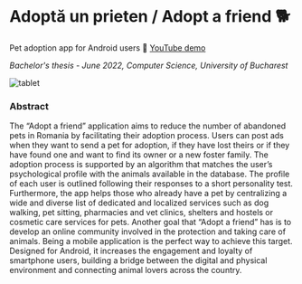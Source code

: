 # Adoptă un prieten / Adopt a friend :dog2:
Pet adoption app for Android users :iphone:
[YouTube demo](https://youtu.be/4QKiGIv3yH8)

*Bachelor's thesis - June 2022, Computer Science, University of Bucharest*

![tablet](https://user-images.githubusercontent.com/61749814/185570844-a3082b8b-0526-4143-bc03-08ea479baf80.png)

### Abstract
The “Adopt a friend” application aims to reduce the number of abandoned pets in Romania by facilitating their adoption process. Users can post ads when they want to send a pet for adoption, if they have lost theirs or if they have found one and want to find its owner or a new foster family.
The adoption process is supported by an algorithm that matches the user’s psychological profile with the animals available in the database. The profile of each user is outlined following their responses to a short personality test. Furthermore, the app helps those who already have a pet by centralizing a wide and diverse list of dedicated and localized services such as dog walking, pet sitting, pharmacies and vet clinics, shelters and hostels or cosmetic care services for pets.
Another goal that “Adopt a friend” has is to develop an online community involved in the protection and taking care of animals. Being a mobile application is the perfect way to achieve this target. Designed for Android, it increases the engagement and loyalty of smartphone users, building a bridge between the digital and physical environment and connecting animal lovers across the country.
